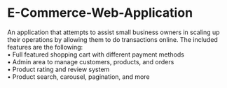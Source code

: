 # E-Commerce-Web-Application
An application that attempts to assist small business owners in scaling up their operations by allowing them to do transactions online. The included features are the following:</br>
  •	Full featured shopping cart with different payment methods</br>
  •	Admin area to manage customers, products, and orders</br>
  •	Product rating and review system</br>
  •	Product search, carousel, pagination, and more</br>


